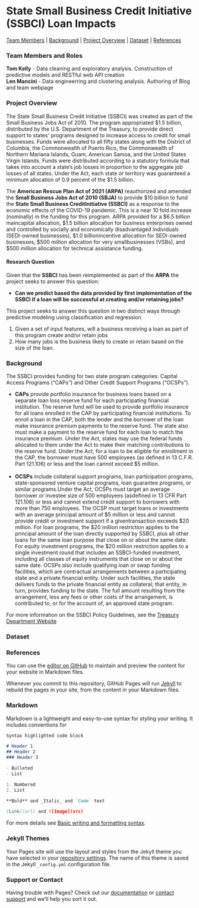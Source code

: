 # State Small Business Credit Initiative (SSBCI) Loan Impacts

[Team Members](#Team-Members-and-Roles) | [Background](#Background) | [Project Overview](#Project-Overview) | [Dataset](#Dataset) | [References](#References)

### Team Members and Roles

**Tom Kelly** - Data cleaning and exploratory analysis. Construction of predictive models and RESTful web API creation<br>
**Len Mancini** - Data engineerring and clustering analysis. Authoring of Blog and team webpage

### Project Overview
<p>The State Small Business Credit Initiative (SSBCI) was created as part of the Small Business Jobs Act of 2010. The program appropriated $1.5 billion, distributed by the U.S. Department of the Treasury, to provide direct support to states' programs designed to increase access to credit for small businesses. Funds were allocated to all fifty states along with the District of Columbia, the Commonwealth of Puerto Rico, the Commonwealth of Northern Mariana Islands, Guam, American Samoa, and the United States Virgin Islands. Funds were distributed according to a statutory formula that takes into account a state’s job losses in proportion to the aggregate job losses of all states. Under the Act, each state or territory was guaranteed a minimum allocation of 0.9 percent of the $1.5 billion.</p>

The **American Rescue Plan Act of 2021 (ARPA)** reauthorized and amended the **Small Business Jobs Act of 2010 (SBJA)** to provide $10 billion to fund the **State Small Business CreditInitiative (SSBCI)** as a response to the economic effects of the COVID-19 pandemic. This is a near 10 fold increase (nominally) in the funding for this program. ARPA provided for a $6.5 billion maincapital allocation, $1.5 billion allocation for business enterprises owned and controlled by socially and economically disadvantaged individuals (SEDI-owned businesses), $1.0 billionincentive allocation for SEDI-owned businesses, $500 million allocation for very smallbusinesses (VSBs), and $500 million allocation for technical assistance funding. 

#### Research Question
Given that the **SSBCI** has been reimplemented as part of the **ARPA** the project seeks to answer this question:

* **Can we predict based the data provided by first implementation of the SSBCI if a loan will be successful at creating and/or retaining jobs?**

This project seeks to answer this question in two distinct ways through predictive modeling using classification and regression.
1. Given a set of input features, will a business receiving a loan as part of this program create and/or retain jobs
2. How many jobs is the business likely to create or retain based on the size of the loan.



### Background
The SSBCI provides funding for two state program categories: Capital Access Programs (“CAPs”) and Other Credit Support Programs (“OCSPs”). 
  
<ul>
<li><b>CAPs</b> provide portfolio insurance for business loans based on a separate loan loss reserve fund for each participating financial institution. The reserve fund will be used to provide portfolio insurance for all loans enrolled in the CAP by participating financial institutions. To enroll a loan in the CAP, both the lender and the borrower of the loan make insurance premium payments to the reserve fund. The state also must make a payment to the reserve fund for each loan to match the insurance premium. Under the Act, states may use the federal funds allocated to them under the Act to make their matching contributions to the reserve fund. Under the Act, for a loan to be eligible for enrollment in the CAP, the borrower must have 500 employees (as defined in 13 C.F.R. Part 121.106) or less and the loan cannot exceed $5 million.</li>
<br>
<li><b>OCSPs</b> include collateral support programs, loan participation programs, state-sponsored venture capital programs, loan guarantee programs, or similar programs.Under the Act, OCSPs must target an average borrower or investee size of 500 employees (asdefined in 13 CFR Part 121.106) or less and cannot extend credit support to borrowers with more than 750 employees. The OCSP must target loans or investments with an average principal amount of $5 million or less and cannot provide credit or investment support if a giventransaction exceeds $20 million. For loan programs, the $20 million restriction applies to the principal amount of the loan directly supported by SSBCI, plus all other loans for the same loan purpose that close on or about the same date. For equity investment programs, the $20 million restriction applies to a single investment round that includes an SSBCI-funded investment, including all classes of equity instruments that close on or about the same date. OCSPs also include qualifying loan or swap funding facilities, which are contractual arrangements between a participating state and a private financial entity. Under such facilities, the state delivers funds to the private financial entity as collateral; that entity, in turn, provides funding to the state. The full amount resulting from the arrangement, less any fees or other costs of the arrangement, is contributed to, or for the account of, an approved state program.</li>
</ul>

For more information on the SSBCI Policy Guidelines, see the [Treasury Department Website](https://home.treasury.gov/system/files/256/Policy-Guidelines-9-30-2014-FINAL.pdf)

### Dataset



### References

You can use the [editor on GitHub](https://github.com/ljmancini1/DATA-606-Small-Business-Loans/edit/gh-pages/index.md) to maintain and preview the content for your website in Markdown files.

Whenever you commit to this repository, GitHub Pages will run [Jekyll](https://jekyllrb.com/) to rebuild the pages in your site, from the content in your Markdown files.

### Markdown

Markdown is a lightweight and easy-to-use syntax for styling your writing. It includes conventions for

```markdown
Syntax highlighted code block

# Header 1
## Header 2
### Header 3

- Bulleted
- List

1. Numbered
2. List

**Bold** and _Italic_ and `Code` text

[Link](url) and ![Image](src)
```

For more details see [Basic writing and formatting syntax](https://docs.github.com/en/github/writing-on-github/getting-started-with-writing-and-formatting-on-github/basic-writing-and-formatting-syntax).

### Jekyll Themes

Your Pages site will use the layout and styles from the Jekyll theme you have selected in your [repository settings](https://github.com/ljmancini1/DATA-606-Small-Business-Loans/settings/pages). The name of this theme is saved in the Jekyll `_config.yml` configuration file.

### Support or Contact

Having trouble with Pages? Check out our [documentation](https://docs.github.com/categories/github-pages-basics/) or [contact support](https://support.github.com/contact) and we’ll help you sort it out.

